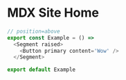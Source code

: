 # MDX Site Home

```javascript
// position=above
export const Example = () =>
  <Segment raised>
    <Button primary content='Wow' />
  </Segment>

export default Example
```